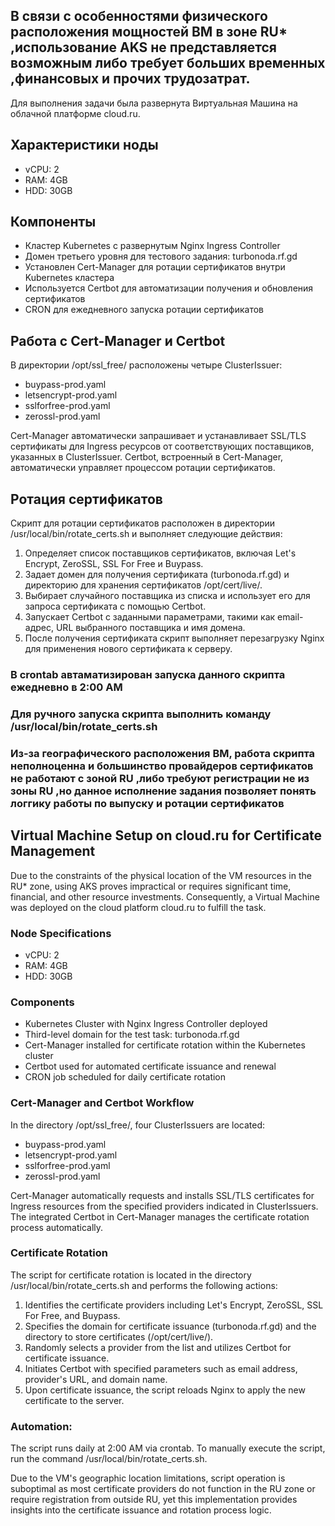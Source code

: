 ## В связи с особенностями физического расположения мощностей ВМ в зоне RU* ,использование AKS не представляется возможным либо требует больших временных ,финансовых и прочих трудозатрат.
Для выполнения задачи была развернута Виртуальная Машина на облачной платформе cloud.ru.

## Характеристики ноды
- vCPU: 2
- RAM: 4GB
- HDD: 30GB

## Компоненты
- Кластер Kubernetes с развернутым Nginx Ingress Controller
- Домен третьего уровня для тестового задания: turbonoda.rf.gd
- Установлен Cert-Manager для ротации сертификатов внутри Kubernetes кластера
- Используется Certbot для автоматизации получения и обновления сертификатов
- CRON для ежедневного запуска ротации сертификатов

## Работа с Cert-Manager и Certbot
В директории /opt/ssl_free/ расположены четыре ClusterIssuer:
- buypass-prod.yaml
- letsencrypt-prod.yaml
- sslforfree-prod.yaml
- zerossl-prod.yaml

Cert-Manager автоматически запрашивает и устанавливает SSL/TLS сертификаты для Ingress ресурсов от соответствующих поставщиков, указанных в ClusterIssuer. Certbot, встроенный в Cert-Manager, автоматически управляет процессом ротации сертификатов.

## Ротация сертификатов
Скрипт для ротации сертификатов расположен в директории /usr/local/bin/rotate_certs.sh и выполняет следующие действия:
1. Определяет список поставщиков сертификатов, включая Let's Encrypt, ZeroSSL, SSL For Free и Buypass.
2. Задает домен для получения сертификата (turbonoda.rf.gd) и директорию для хранения сертификатов /opt/cert/live/.
3. Выбирает случайного поставщика из списка и использует его для запроса сертификата с помощью Certbot.
4. Запускает Certbot с заданными параметрами, такими как email-адрес, URL выбранного поставщика и имя домена.
5. После получения сертификата скрипт выполняет перезагрузку Nginx для применения нового сертификата к серверу.

### В crontab автаматизирован запуска данного скрипта ежедневно в 2:00 AM
### Для ручного запуска скрипта выполнить команду /usr/local/bin/rotate_certs.sh
### Из-за географического расположения ВМ, работа скрипта неполноценна и большинство провайдеров сертификатов не работают с зоной RU ,либо требуют регистрации не из зоны RU ,но данное исполнение задания позволяет понять логгику работы по выпуску и ротации сертификатов

## Virtual Machine Setup on cloud.ru for Certificate Management

Due to the constraints of the physical location of the VM resources in the RU* zone, using AKS proves impractical or requires significant time, financial, and other resource investments. Consequently, a Virtual Machine was deployed on the cloud platform cloud.ru to fulfill the task.

### Node Specifications
- vCPU: 2
- RAM: 4GB
- HDD: 30GB

### Components
- Kubernetes Cluster with Nginx Ingress Controller deployed
- Third-level domain for the test task: turbonoda.rf.gd
- Cert-Manager installed for certificate rotation within the Kubernetes cluster
- Certbot used for automated certificate issuance and renewal
- CRON job scheduled for daily certificate rotation

### Cert-Manager and Certbot Workflow
In the directory /opt/ssl_free/, four ClusterIssuers are located:
- buypass-prod.yaml
- letsencrypt-prod.yaml
- sslforfree-prod.yaml
- zerossl-prod.yaml

Cert-Manager automatically requests and installs SSL/TLS certificates for Ingress resources from the specified providers indicated in ClusterIssuers. The integrated Certbot in Cert-Manager manages the certificate rotation process automatically.

### Certificate Rotation
The script for certificate rotation is located in the directory /usr/local/bin/rotate_certs.sh and performs the following actions:
1. Identifies the certificate providers including Let's Encrypt, ZeroSSL, SSL For Free, and Buypass.
2. Specifies the domain for certificate issuance (turbonoda.rf.gd) and the directory to store certificates (/opt/cert/live/).
3. Randomly selects a provider from the list and utilizes Certbot for certificate issuance.
4. Initiates Certbot with specified parameters such as email address, provider's URL, and domain name.
5. Upon certificate issuance, the script reloads Nginx to apply the new certificate to the server.

### Automation:
The script runs daily at 2:00 AM via crontab.
To manually execute the script, run the command /usr/local/bin/rotate_certs.sh.

Due to the VM's geographic location limitations, script operation is suboptimal as most certificate providers do not function in the RU zone or require registration from outside RU, yet this implementation provides insights into the certificate issuance and rotation process logic.
